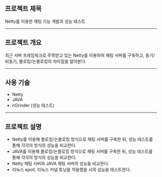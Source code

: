 ## 프로젝트 제목
Netty를 이용한 채팅 기능 개발과 성능 테스트
***
## 프로젝트 개요
최근 서버 프레임워크로 주목받고 있는 Netty를 이용하여 채팅 서버를 구축하고, 동기/비동기, 블로킹/논블로킹의 차이점을 알아본다.
***
## 사용 기술
* Netty
* JAVA
* nGrinder (성능 테스트)
***
## 프로젝트 설명
* Netty를 이용해 블로킹/논블로킹 방식으로 채팅 서버를 구축한 뒤, 성능 테스트를 통해 각각의 방식의 성능을 비교한다.
* JAVA를 이용해 블로킹/논블로킹 방식으로 채팅 서버를 구축한 뒤, 성능 테스트를 통해 각각의 방식의 성능을 비교한다.
* Netty 채팅 서버와 JAVA 채팅 서버의 성능을 비교한다.
* 리눅스 epoll, 리눅스 커널 튜닝을 적용했을 시의 성능을 테스트한다.
